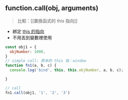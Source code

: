 ## function.call(obj, arguments)
>比較：[[置換函式的 this 指向]]

- 綁定 [this 的指向](this%20的指向.md)
- 不用丟到變數裡使用

```js
const obj1 = {
  objNumber: 1000,
}
// simple call: 原本的 this 指：window
function fn1(a, b, c) {
  console.log('bind', this, this.objNumber, a, b, c);

}

// call
fn1.call(obj1, '1', '2', '3')
```

